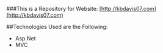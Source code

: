 
###This is a Repository for Website: [http://kbdavis07.com](http://kbdavis07.com) 


##Technologies Used are the Following:

- Asp.Net
- MVC



